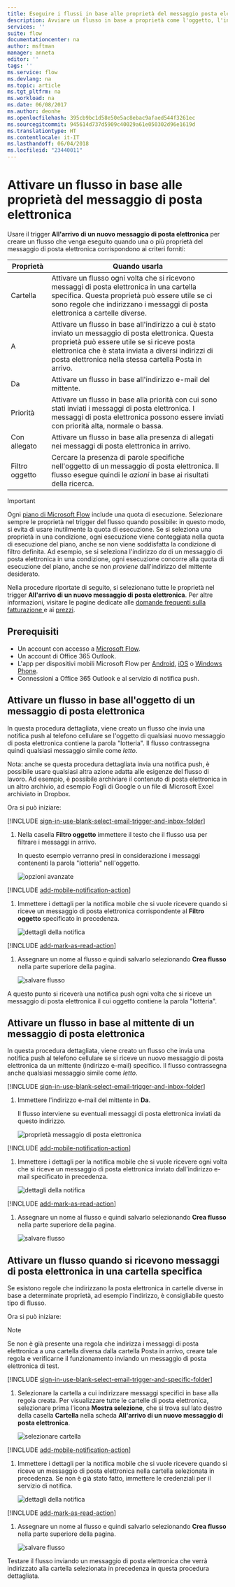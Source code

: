 ```yaml
---
title: Eseguire i flussi in base alle proprietà del messaggio posta elettronica | Microsoft Docs
description: Avviare un flusso in base a proprietà come l'oggetto, l'indirizzo del mittente o il destinatario di un messaggio di posta elettronica.
services: ''
suite: flow
documentationcenter: na
author: msftman
manager: anneta
editor: ''
tags: ''
ms.service: flow
ms.devlang: na
ms.topic: article
ms.tgt_pltfrm: na
ms.workload: na
ms.date: 06/08/2017
ms.author: deonhe
ms.openlocfilehash: 395cb9bc1d58e50e5ac8ebac9afaed544f3261ec
ms.sourcegitcommit: 945614d737d5909c40029a61e050302d96e1619d
ms.translationtype: HT
ms.contentlocale: it-IT
ms.lasthandoff: 06/04/2018
ms.locfileid: "23440011"
---
```

# <a name="trigger-a-flow-based-on-email-properties"></a>Attivare un flusso in base alle proprietà del messaggio di posta elettronica
Usare il trigger **All'arrivo di un nuovo messaggio di posta elettronica** per creare un flusso che venga eseguito quando una o più proprietà del messaggio di posta elettronica corrispondono ai criteri forniti:

| Proprietà | Quando usarla |
| --- | --- |
| Cartella |Attivare un flusso ogni volta che si ricevono messaggi di posta elettronica in una cartella specifica. Questa proprietà può essere utile se ci sono regole che indirizzano i messaggi di posta elettronica a cartelle diverse. |
| A |Attivare un flusso in base all'indirizzo a cui è stato inviato un messaggio di posta elettronica. Questa proprietà può essere utile se si riceve posta elettronica che è stata inviata a diversi indirizzi di posta elettronica nella stessa cartella Posta in arrivo. |
| Da |Attivare un flusso in base all'indirizzo e-mail del mittente. |
| Priorità |Attivare un flusso in base alla priorità con cui sono stati inviati i messaggi di posta elettronica. I messaggi di posta elettronica possono essere inviati con priorità alta, normale o bassa. |
| Con allegato |Attivare un flusso in base alla presenza di allegati nei messaggi di posta elettronica in arrivo. |
| Filtro oggetto |Cercare la presenza di parole specifiche nell'oggetto di un messaggio di posta elettronica. Il flusso esegue quindi le *azioni* in base ai risultati della ricerca. |

> [!IMPORTANT]
> Ogni [piano di Microsoft Flow](https://flow.microsoft.com/pricing/) include una quota di esecuzione. Selezionare sempre le proprietà nel trigger del flusso quando possibile: in questo modo, si evita di usare inutilmente la quota di esecuzione. Se si seleziona una proprietà in una condizione, ogni esecuzione viene conteggiata nella quota di esecuzione del piano, anche se non viene soddisfatta la condizione di filtro definita. Ad esempio, se si seleziona l'indirizzo *da* di un messaggio di posta elettronica in una condizione, ogni esecuzione concorre alla quota di esecuzione del piano, anche se non *proviene* dall'indirizzo del mittente desiderato.
> 
> 

Nella procedure riportate di seguito, si selezionano tutte le proprietà nel trigger **All'arrivo di un nuovo messaggio di posta elettronica**. Per altre informazioni, visitare le pagine dedicate alle [domande frequenti sulla fatturazione ](billing-questions.md#what-counts-as-a-run) e ai [prezzi](https://ms.flow.microsoft.com/pricing/).

## <a name="prerequisites"></a>Prerequisiti
* Un account con accesso a [Microsoft Flow](https://flow.microsoft.com).
* Un account di Office 365 Outlook.
* L'app per dispositivi mobili Microsoft Flow per [Android](https://aka.ms/flowmobiledocsandroid), [iOS](https://aka.ms/flowmobiledocsios) o [Windows Phone](https://aka.ms/flowmobilewindows).
* Connessioni a Office 365 Outlook e al servizio di notifica push.

## <a name="trigger-a-flow-based-on-an-emails-subject"></a>Attivare un flusso in base all'oggetto di un messaggio di posta elettronica
In questa procedura dettagliata, viene creato un flusso che invia una notifica push al telefono cellulare se l'oggetto di qualsiasi nuovo messaggio di posta elettronica contiene la parola "lotteria". Il flusso contrassegna quindi qualsiasi messaggio simile come *letto*.

Nota: anche se questa procedura dettagliata invia una notifica push, è possibile usare qualsiasi altra azione adatta alle esigenze del flusso di lavoro. Ad esempio, è possibile archiviare il contenuto di posta elettronica in un altro archivio, ad esempio Fogli di Google o un file di Microsoft Excel archiviato in Dropbox.

Ora si può iniziare:

[!INCLUDE [sign-in-use-blank-select-email-trigger-and-inbox-folder](includes/sign-in-use-blank-select-email-trigger-and-inbox-folder.md)]

1. Nella casella **Filtro oggetto** immettere il testo che il flusso usa per filtrare i messaggi in arrivo.
   
     In questo esempio verranno presi in considerazione i messaggi contenenti la parola "lotteria" nell'oggetto.
   
    ![opzioni avanzate](./media/email-triggers/email-triggers-subject-text.png)

[!INCLUDE [add-mobile-notification-action](includes/add-mobile-notification-action.md)]

1. Immettere i dettagli per la notifica mobile che si vuole ricevere quando si riceve un messaggio di posta elettronica corrispondente al **Filtro oggetto** specificato in precedenza.
   
    ![dettagli della notifica](./media/email-triggers/email-triggers-4.png)

[!INCLUDE [add-mark-as-read-action](includes/add-mark-as-read-action.md)]

1. Assegnare un nome al flusso e quindi salvarlo selezionando **Crea flusso** nella parte superiore della pagina.
   
    ![salvare flusso](./media/email-triggers/email-triggers-subject-notification.png)

A questo punto si riceverà una notifica push ogni volta che si riceve un messaggio di posta elettronica il cui oggetto contiene la parola "lotteria".

## <a name="trigger-a-flow-based-on-an-emails-sender"></a>Attivare un flusso in base al mittente di un messaggio di posta elettronica
In questa procedura dettagliata, viene creato un flusso che invia una notifica push al telefono cellulare se si riceve un nuovo messaggio di posta elettronica da un mittente (indirizzo e-mail) specifico. Il flusso contrassegna anche qualsiasi messaggio simile come *letto*.

[!INCLUDE [sign-in-use-blank-select-email-trigger-and-inbox-folder](includes/sign-in-use-blank-select-email-trigger-and-inbox-folder.md)]

1. Immettere l'indirizzo e-mail del mittente in **Da**.
   
     Il flusso interviene su eventuali messaggi di posta elettronica inviati da questo indirizzo.
   
    ![proprietà messaggio di posta elettronica](./media/email-triggers/email-triggers-from.png)

[!INCLUDE [add-mobile-notification-action](includes/add-mobile-notification-action.md)]

1. Immettere i dettagli per la notifica mobile che si vuole ricevere ogni volta che si riceve un messaggio di posta elettronica inviato dall'indirizzo e-mail specificato in precedenza.
   
    ![dettagli della notifica](./media/email-triggers/email-triggers-sender-notification.png)

[!INCLUDE [add-mark-as-read-action](includes/add-mark-as-read-action.md)]

1. Assegnare un nome al flusso e quindi salvarlo selezionando **Crea flusso** nella parte superiore della pagina.
   
    ![salvare flusso](./media/email-triggers/email-triggers-sender-5.png)

## <a name="trigger-a-flow-when-emails-arrive-in-a-specific-folder"></a>Attivare un flusso quando si ricevono messaggi di posta elettronica in una cartella specifica
Se esistono regole che indirizzano la posta elettronica in cartelle diverse in base a determinate proprietà, ad esempio l'indirizzo, è consigliabile questo tipo di flusso.

Ora si può iniziare:

> [!NOTE]
> Se non è già presente una regola che indirizza i messaggi di posta elettronica a una cartella diversa dalla cartella Posta in arrivo, creare tale regola e verificarne il funzionamento inviando un messaggio di posta elettronica di test.
> 
> 

[!INCLUDE [sign-in-use-blank-select-email-trigger-and-specific-folder](includes/sign-in-use-blank-select-email-trigger-and-specific-folder.md)]

1. Selezionare la cartella a cui indirizzare messaggi specifici in base alla regola creata. Per visualizzare tutte le cartelle di posta elettronica, selezionare prima l'icona **Mostra selezione**, che si trova sul lato destro della casella **Cartella** nella scheda **All'arrivo di un nuovo messaggio di posta elettronica**.
   
    ![selezionare cartella](./media/email-triggers/email-triggers-2.png)

[!INCLUDE [add-mobile-notification-action](includes/add-mobile-notification-action.md)]

1. Immettere i dettagli per la notifica mobile che si vuole ricevere quando si riceve un messaggio di posta elettronica nella cartella selezionata in precedenza. Se non è già stato fatto, immettere le credenziali per il servizio di notifica.
   
    ![dettagli della notifica](./media/email-triggers/email-triggers-folder-notification.png)

[!INCLUDE [add-mark-as-read-action](includes/add-mark-as-read-action.md)]

1. Assegnare un nome al flusso e quindi salvarlo selezionando **Crea flusso** nella parte superiore della pagina.
   
    ![salvare flusso](./media/email-triggers/email-triggers-7.png)

Testare il flusso inviando un messaggio di posta elettronica che verrà indirizzato alla cartella selezionata in precedenza in questa procedura dettagliata.

